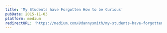 ```yaml
---
title: 'My Students have Forgotten How to be Curious'
pubDate: 2015-11-03
platform: medium
redirectURL: 'https://medium.com/@dannysmith/my-students-have-forgotten-how-to-be-curious-84980040dfcb'
---
```


